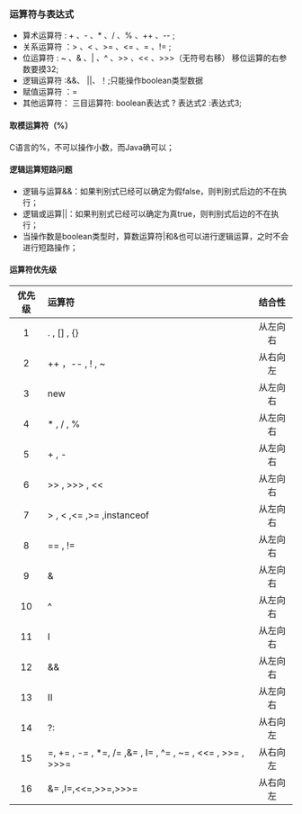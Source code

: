 ﻿### 运算符与表达式

* 算术运算符 : + 、- 、* 、/ 、% 、++ 、-- ;
* 关系运算符 ：> 、< 、>= 、<= 、= 、!= ;
* 位运算符 : ~ 、& 、| 、^ 、>> 、<< 、>>>（无符号右移） 移位运算的右参数要摸32;
* 逻辑运算符 :&&、 ||、！;只能操作boolean类型数据
* 赋值运算符 ：=   
* 其他运算符：  三目运算符:	boolean表达式 ? 表达式2 :表达式3;  
#### 取模运算符（%）
C语言的%，不可以操作小数，而Java确可以；
#### 逻辑运算短路问题    
- 逻辑与运算&&：如果判别式已经可以确定为假false，则判别式后边的不在执行；
- 逻辑或运算||：如果判别式已经可以确定为真true，则判别式后边的不在执行；
- 当操作数是boolean类型时，算数运算符|和&也可以进行逻辑运算，之时不会进行短路操作；
#### 运算符优先级      

| 优先级| 运算符 | 结合性 |     
|:---:| :----| :----: |
| 1 | . , [] , {}| 从左向右 |
| 2 |++ ，-- , ! , ~ | 从右向左 |
| 3 | new | 从左向右 |
| 4 | * , / , %  | 从左向右 |
| 5 | + , - | 从左向右 |
| 6 | >> , >>> , << | 从左向右 |
| 7 | > , < ,<= ,>= ,instanceof  | 从左向右 |
| 8 | == , !=  | 从左向右 |
| 9 | & | 从左向右 |
| 10| ^ | 从左向右 |
| 11 | &Iota;| 从左向右 |
| 12 | && | 从左向右 |
| 13 | &Iota;&Iota;| 从左向右 |
| 14 | ?: | 从右向左 |
| 15 | =, += , -= , *=, /=  ,&= , &Iota;= , ^= , ~= , <<= , >>= , >>>= | 从右向左 |      
| 16 | &= ,&Iota;=,<<=,>>=,>>>= | 从右向左 |
